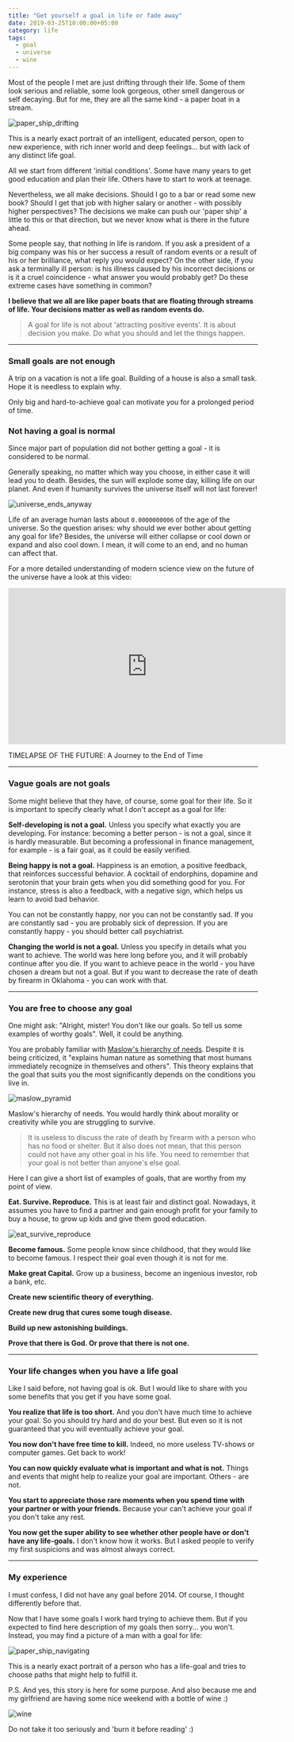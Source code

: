 ```yaml
---
title: "Get yourself a goal in life or fade away"
date: 2019-03-25T10:00:00+05:00
category: life
tags:
  - goal
  - universe
  - wine
---
```


Most of the people I met are just drifting through their life.
Some of them look serious and reliable, some look gorgeous,
other smell dangerous or self decaying.
But for me, they are all the same kind - a paper boat in a stream.

![paper_ship_drifting](/assets/img/goal_paper_ship_drifting.jpg)

This is a nearly exact portrait of an intelligent, educated person,
open to new experience, with rich inner world and deep feelings...
but with lack of any distinct life goal.

All we start from different 'initial conditions'.
Some have many years to get good education and plan their life.
Others have to start to work at teenage.

Nevertheless, we all make decisions.
Should I go to a bar or read some new book?
Should I get that job with higher salary or another - with possibly higher perspectives?
The decisions we make can push our 'paper ship' a little to this or that direction,
but we never know what is there in the future ahead.

Some people say, that nothing in life is random.
If you ask a president of a big company was his or her success a result of random events
or a result of his or her brilliance, what reply you would expect?
On the other side, if you ask a terminally ill person:
is his illness caused by his incorrect decisions or is it a cruel coincidence -
what answer you would probably get?
Do these extreme cases have something in common?

**I believe that we all are like paper boats that are floating through streams of life.
Your decisions matter as well as random events do.**

> A goal for life is not about 'attracting positive events'.
> It is about decision you make.
> Do what you should and let the things happen.

---

### Small goals are not enough

A trip on a vacation is not a life goal.
Building of a house is also a small task.
Hope it is needless to explain why.

Only big and hard-to-achieve goal can motivate you for a prolonged period of time.

### Not having a goal is normal

Since major part of population did not bother getting a goal - it is considered to be normal.

Generally speaking, no matter which way you choose, in either case it will lead you to death.
Besides, the sun will explode some day, killing life on our planet.
And even if humanity survives the universe itself will not last forever!

![universe_ends_anyway](/assets/img/goal_universe_ends_anyway.png)

Life of an average human lasts about `0.0000000006` of the age of the universe.
So the question arises: why should we ever bother about getting any goal for life?
Besides, the universe will either collapse or cool down or expand and also cool down.
I mean, it will come to an end, and no human can affect that.

For a more detailed understanding of modern science view on the future of the universe
have a look at this video:

<iframe width="560" height="315" src="https://www.youtube.com/embed/uD4izuDMUQA" title="YouTube video player" frameborder="0" allow="accelerometer; autoplay; clipboard-write; encrypted-media; gyroscope; picture-in-picture" allowfullscreen></iframe>

TIMELAPSE OF THE FUTURE: A Journey to the End of Time

---

### Vague goals are not goals

Some might believe that they have, of course, some goal for their life.
So it is important to specify clearly what I don't accept as a goal for life:

**Self-developing is not a goal.**
Unless you specify what exactly you are developing.
For instance: becoming a better person - is not a goal, since it is hardly measurable.
But becoming a professional in finance management, for example - is a fair goal, as it could be easily verified.

**Being happy is not a goal.**
Happiness is an emotion, a positive feedback, that reinforces successful behavior.
A cocktail of endorphins, dopamine and serotonin that your brain gets when you did something good for you.
For instance, stress is also a feedback, with a negative sign, which helps us learn to avoid bad behavior.

You can not be constantly happy, nor you can not be constantly sad.
If you are constantly sad - you are probably sick of depression.
If you are constantly happy - you should better call psychiatrist.

**Changing the world is not a goal.**
Unless you specify in details what you want to achieve.
The world was here long before you, and it will probably continue after you die.
If you want to achieve peace in the world - you have chosen a dream but not a goal.
But if you want to decrease the rate of death by firearm in Oklahoma - you can work with that.

---

### You are free to choose any goal

One might ask:
"Alright, mister! You don't like our goals. So tell us some examples of worthy goals".
Well, it could be anything.

You are probably familiar with
[Maslow's hierarchy of needs](https://en.wikipedia.org/wiki/Maslow's_hierarchy_of_needs).
Despite it is being criticized,
it "explains human nature as something that most humans immediately recognize in themselves and others".
This theory explains that the goal that suits you the most significantly depends on the conditions you live in.

![maslow_pyramid](/assets/img/goal_maslow_pyramid.png)

Maslow's hierarchy of needs.
You would hardly think about morality or creativity while you are struggling to survive.

> It is useless to discuss the rate of death by firearm with a person who has no food or shelter.
> But it also does not mean, that this person could not have any other goal in his life.
> You need to remember that your goal is not better than anyone's else goal.

Here I can give a short list of examples of goals, that are worthy from my point of view.

**Eat. Survive. Reproduce.**
This is at least fair and distinct goal.
Nowadays, it assumes you have to find a partner and gain enough profit for your family to buy a house,
to grow up kids and give them good education.

![eat_survive_reproduce](/assets/img/goal_eat_survive_reproduce.jpg)

**Become famous.**
Some people know since childhood, that they would like to become famous.
I respect their goal even though it is not for me.

**Make great Capital.**
Grow up a business, become an ingenious investor, rob a bank, etc.

**Create new scientific theory of everything.**

**Create new drug that cures some tough disease.**

**Build up new astonishing buildings.**

**Prove that there is God. Or prove that there is not one.**

---

### Your life changes when you have a life goal

Like I said before, not having goal is ok.
But I would like to share with you some benefits that you get if you have some goal.

**You realize that life is too short.**
And you don't have much time to achieve your goal.
So you should try hard and do your best.
But even so it is not guaranteed that you will eventually achieve your goal.

**You now don't have free time to kill.**
Indeed, no more useless TV-shows or computer games.
Get back to work!

**You can now quickly evaluate what is important and what is not.**
Things and events that might help to realize your goal are important.
Others - are not.

**You start to appreciate those rare moments when you spend time with your partner or with your friends.**
Because your can't achieve your goal if you don't take any rest.

**You now get the super ability to see whether other people have or don't have any life-goals.**
I don't know how it works.
But I asked people to verify my first suspicions and was almost always correct.

---

### My experience

I must confess, I did not have any goal before 2014.
Of course, I thought differently before that.

Now that I have some goals I work hard trying to achieve them.
But if you expected to find here description of my goals then sorry... you won't.
Instead, you may find a picture of a man with a goal for life:

![paper_ship_navigating](/assets/img/goal_paper_ship_navigating.jpg)

This is a nearly exact portrait of a person who has a life-goal
and tries to choose paths that might help to fulfill it.

P.S. And yes, this story is here for some purpose.
And also because me and my girlfriend are having some nice weekend with a bottle of wine :)

![wine](/assets/img/goal_wine.jpg)

Do not take it too seriously and 'burn it before reading' :)
